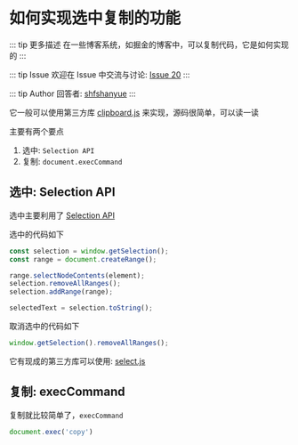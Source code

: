 # 如何实现选中复制的功能

::: tip 更多描述 
 在一些博客系统，如掘金的博客中，可以复制代码，它是如何实现的 
:::

::: tip Issue 
 欢迎在 Issue 中交流与讨论: [Issue 20](https://github.com/shfshanyue/Daily-Question/issues/20) 
:::

::: tip Author 
回答者: [shfshanyue](https://github.com/shfshanyue) 
:::

它一般可以使用第三方库 [clipboard.js](https://github.com/zenorocha/clipboard.js) 来实现，源码很简单，可以读一读

主要有两个要点

1. 选中: `Selection API`
1. 复制: `document.execCommand`

## 选中: Selection API

选中主要利用了 [Selection API](https://developer.mozilla.org/en-US/docs/Web/API/Selection)

选中的代码如下

``` js
const selection = window.getSelection();
const range = document.createRange();

range.selectNodeContents(element);
selection.removeAllRanges();
selection.addRange(range);

selectedText = selection.toString();
```

取消选中的代码如下

``` js
window.getSelection().removeAllRanges();
```

它有现成的第三方库可以使用: [select.js](https://github.com/zenorocha/select)

## 复制: execCommand

复制就比较简单了，`execCommand`

``` js
document.exec('copy')
```